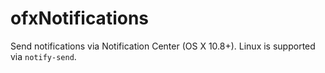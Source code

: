 ofxNotifications
================

Send notifications via Notification Center (OS X 10.8+). Linux is supported via `notify-send`.
